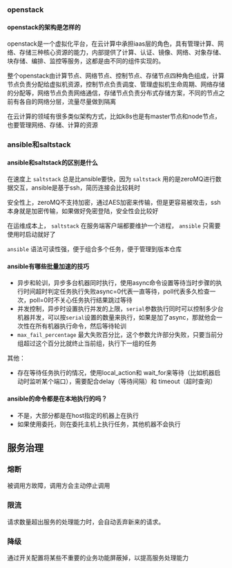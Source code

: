 ### openstack

#### openstack的架构是怎样的

openstack是一个虚拟化平台，在云计算中承担iaas层的角色，具有管理计算、网络、存储三种核心资源的能力，内部提供了计算、认证、镜像、网络、对象存储、块存储、编排、监控等服务，这都是由不同的组件实现的。

整个openstack由计算节点、网络节点、控制节点、存储节点四种角色组成，计算节点负责分配给虚拟机资源，控制节点负责调度、管理虚拟机生命周期、网络存储的分配等，网络节点负责网络通信，存储节点负责分布式存储方案，不同的节点之前有各自的网络分层，流量尽量做到隔离

在云计算的领域有很多类似架构方式，比如k8s也是有master节点和node节点，也要管理网络、存储、计算的资源

### ansible和saltstack

#### ansible和saltstack的区别是什么

在速度上 `saltstack` 总是比ansible要快，因为 `saltstack` 用的是zeroMQ进行数据交互，ansible是基于ssh，简历连接会比较耗时

安全性上，zeroMQ不支持加密，通过AES加密来传输，但是更容易被攻击，ssh本身就是加密传输，如果做好免密登陆，安全性会比较好

在运维成本上， `saltstack` 在服务端客户端都要维护一个进程， `ansible` 只需要使用时启动就好了

`ansible` 语法可读性强，便于组合多个任务，便于管理到版本仓库

#### ansible有哪些批量加速的技巧

* 异步和轮训，异步多台机器同时执行，使用async命令设置等待当时步骤的执行时间超时判定任务执行失败async=0代表一直等待，poll代表多久检查一次，poll=0时不关心任务执行结果跳过等待
* 并发控制，异步时设置执行并发的上限，`serial`参数执行同时可以控制多少台机器并发，可以按`serial`设置的数量来执行，如果是加了async，那就他会一次性在所有机器执行命令，然后等待轮训
* `max_fail_percentage` 最大失败百分比，这个参数允许部分失败，只要当前分组超过这个百分比就终止当前组，执行下一组的任务

其他：

* 存在等待任务执行的情况，使用local_action和 wait_for来等待（比如机器启动时监听某个端口），需要配合delay（等待间隔）和 timeout（超时查询）

#### ansible的命令都是在本地执行的吗？

* 不是，大部分都是在host指定的机器上在执行
* 如果使用委托，则在委托主机上执行任务，其他机器不会执行

## 服务治理

### 熔断

被调用方故障，调用方会主动停止调用

### 限流

请求数量超出服务的处理能力时，会自动丢弃新来的请求。

### 降级

通过开关配置将某些不重要的业务功能屏蔽掉，以提高服务处理能力

